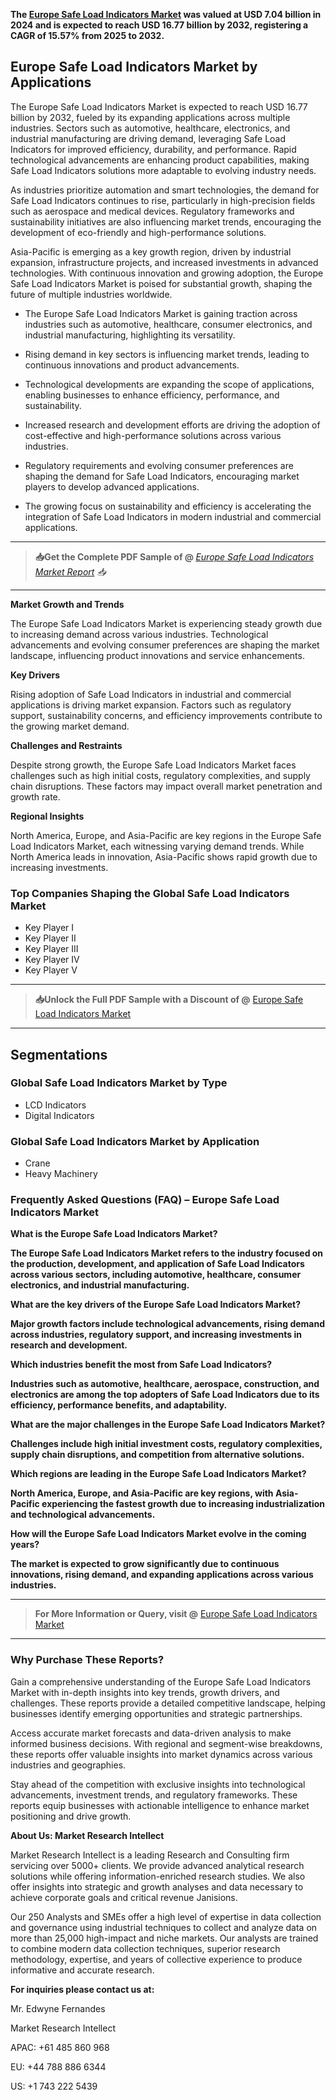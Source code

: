 <p><strong>The <a href="https://www.marketresearchintellect.com/download-sample/?rid=320782&amp;utm_source=Pulse-April-Europe&amp;utm_medium=852">Europe Safe Load Indicators Market</a> was valued at USD 7.04 billion in 2024 and is expected to reach USD 16.77 billion by 2032, registering a CAGR of 15.57% from 2025 to 2032.</strong></p><h2>Europe Safe Load Indicators Market by Applications&nbsp;</h2><p><p>The Europe Safe Load Indicators Market is expected to reach USD 16.77 billion by 2032, fueled by its expanding applications across multiple industries. Sectors such as automotive, healthcare, electronics, and industrial manufacturing are driving demand, leveraging Safe Load Indicators for improved efficiency, durability, and performance. Rapid technological advancements are enhancing product capabilities, making Safe Load Indicators solutions more adaptable to evolving industry needs.</p><p>As industries prioritize automation and smart technologies, the demand for Safe Load Indicators continues to rise, particularly in high-precision fields such as aerospace and medical devices. Regulatory frameworks and sustainability initiatives are also influencing market trends, encouraging the development of eco-friendly and high-performance solutions.</p><p>Asia-Pacific is emerging as a key growth region, driven by industrial expansion, infrastructure projects, and increased investments in advanced technologies. With continuous innovation and growing adoption, the Europe Safe Load Indicators Market is poised for substantial growth, shaping the future of multiple industries worldwide.</p></p><ul><li><p>The Europe Safe Load Indicators Market is gaining traction across industries such as automotive, healthcare, consumer electronics, and industrial manufacturing, highlighting its versatility.</p></li><li><p>Rising demand in key sectors is influencing market trends, leading to continuous innovations and product advancements.</p></li><li><p>Technological developments are expanding the scope of applications, enabling businesses to enhance efficiency, performance, and sustainability.</p></li><li><p>Increased research and development efforts are driving the adoption of cost-effective and high-performance solutions across various industries.</p></li><li><p>Regulatory requirements and evolving consumer preferences are shaping the demand for Safe Load Indicators, encouraging market players to develop advanced applications.</p></li><li><p>The growing focus on sustainability and efficiency is accelerating the integration of Safe Load Indicators in modern industrial and commercial applications.</p></li></ul><hr /><blockquote><p><strong><span class="font-[700]">📥Get the Complete PDF Sample of @ </span></strong><em><span class="font-[700]"><a href="https://www.marketresearchintellect.com/download-sample/?rid=320782&amp;utm_source=Pulse-April-Europe&amp;utm_medium=852" target="_blank" data-tracking-control-name="article-ssr-frontend-pulse_little-text-block" data-tracking-will-navigate="" data-test-link="">Europe Safe Load Indicators Market Report</a>&nbsp;📥</span></em></p></blockquote><hr /><p class="" data-start="77" data-end="360"><strong data-start="77" data-end="105">Market Growth and Trends</strong></p><p class="" data-start="77" data-end="360">The Europe Safe Load Indicators Market is experiencing steady growth due to increasing demand across various industries. Technological advancements and evolving consumer preferences are shaping the market landscape, influencing product innovations and service enhancements.</p><p class="" data-start="362" data-end="606"><strong data-start="362" data-end="377">Key Drivers</strong></p><p class="" data-start="362" data-end="606">Rising adoption of Safe Load Indicators in industrial and commercial applications is driving market expansion. Factors such as regulatory support, sustainability concerns, and efficiency improvements contribute to the growing market demand.</p><p class="" data-start="608" data-end="849"><strong data-start="608" data-end="637">Challenges and Restraints</strong></p><p class="" data-start="608" data-end="849">Despite strong growth, the Europe Safe Load Indicators Market faces challenges such as high initial costs, regulatory complexities, and supply chain disruptions. These factors may impact overall market penetration and growth rate.</p><p class="" data-start="851" data-end="1095"><strong data-start="851" data-end="872">Regional Insights</strong></p><p class="" data-start="851" data-end="1095">North America, Europe, and Asia-Pacific are key regions in the Europe Safe Load Indicators Market, each witnessing varying demand trends. While North America leads in innovation, Asia-Pacific shows rapid growth due to increasing investments.</p><p><h3>Top Companies Shaping the Global Safe Load Indicators Market </h3><ul><li>Key Player I</li><li>Key Player II</li><li>Key Player III</li><li>Key Player IV</li><li>Key Player V</li></ul></p><hr /><blockquote><p><strong>📥Unlock the Full PDF Sample with a Discount of @</strong> <a href="https://www.marketresearchintellect.com/ask-for-discount/?rid=320782&amp;utm_source=Pulse-April-Europe&amp;utm_medium=852">Europe Safe Load Indicators Market</a></p></blockquote><hr /><p><h2>Segmentations</h2><h3>Global Safe Load Indicators Market by Type</h3><ul><li>LCD Indicators</li><li>Digital Indicators</li></ul><h3>Global Safe Load Indicators Market by Application</h3><ul><li>Crane</li><li>Heavy Machinery</li></ul></p><h3><strong>Frequently Asked Questions (FAQ) &ndash; Europe Safe Load Indicators Market</strong></h3><p><strong>What is the Europe Safe Load Indicators Market?</strong></p><p><strong>The Europe Safe Load Indicators Market refers to the industry focused on the production, development, and application of Safe Load Indicators across various sectors, including automotive, healthcare, consumer electronics, and industrial manufacturing.</strong></p><p><strong>What are the key drivers of the Europe Safe Load Indicators Market?</strong></p><p><strong>Major growth factors include technological advancements, rising demand across industries, regulatory support, and increasing investments in research and development.</strong></p><p><strong>Which industries benefit the most from Safe Load Indicators?</strong></p><p><strong>Industries such as automotive, healthcare, aerospace, construction, and electronics are among the top adopters of Safe Load Indicators due to its efficiency, performance benefits, and adaptability.</strong></p><p><strong>What are the major challenges in the Europe Safe Load Indicators Market?</strong></p><p><strong>Challenges include high initial investment costs, regulatory complexities, supply chain disruptions, and competition from alternative solutions.</strong></p><p><strong>Which regions are leading in the Europe Safe Load Indicators Market?</strong></p><p><strong>North America, Europe, and Asia-Pacific are key regions, with Asia-Pacific experiencing the fastest growth due to increasing industrialization and technological advancements.</strong></p><p><strong>How will the Europe Safe Load Indicators Market evolve in the coming years?</strong></p><p><strong>The market is expected to grow significantly due to continuous innovations, rising demand, and expanding applications across various industries.</strong></p><hr /><blockquote><p><span class="font-[700]"><strong>For More Information or Query, visit&nbsp;@</strong>&nbsp;</span><span class="font-[700]"><a href="https://www.marketresearchintellect.com/product/global-safe-load-indicators-market-size-and-forecast-4/?utm_source=Linkedin&utm_medium=852" target="_blank" data-tracking-control-name="article-ssr-frontend-pulse_little-text-block" data-tracking-will-navigate="" data-test-link="">Europe Safe Load Indicators Market</a></span></p></blockquote><hr /><h3><strong data-start="0" data-end="31">Why Purchase These Reports?</strong></h3><p class="" data-start="35" data-end="297">Gain a comprehensive understanding of the Europe Safe Load Indicators Market with in-depth insights into key trends, growth drivers, and challenges. These reports provide a detailed competitive landscape, helping businesses identify emerging opportunities and strategic partnerships.</p><p class="" data-start="299" data-end="540">Access accurate market forecasts and data-driven analysis to make informed business decisions. With regional and segment-wise breakdowns, these reports offer valuable insights into market dynamics across various industries and geographies.</p><p class="" data-start="542" data-end="784">Stay ahead of the competition with exclusive insights into technological advancements, investment trends, and regulatory frameworks. These reports equip businesses with actionable intelligence to enhance market positioning and drive growth.</p><p><strong><span class="font-[700]">About Us: Market Research Intellect</span></strong></p><p><span class="">Market Research Intellect is a leading Research and Consulting firm servicing over 5000+ clients. We provide advanced analytical research solutions while offering information-enriched research studies.&nbsp;</span>We also offer insights into strategic and growth analyses and data necessary to achieve corporate goals and critical revenue Janisions.</p><p><span class="">Our 250 Analysts and SMEs offer a high level of expertise in data collection and governance using industrial techniques to collect and analyze data on more than 25,000 high-impact and niche markets. Our analysts are trained to combine modern data collection techniques, superior research methodology, expertise, and years of collective experience to produce informative and accurate research.</span></p><p><strong>For inquiries please contact us at:</strong></p><p>Mr. Edwyne Fernandes</p><p>Market Research Intellect</p><p>APAC: +61 485 860 968</p><p>EU: +44 788 886 6344</p><p>US: +1 743 222 5439</p>